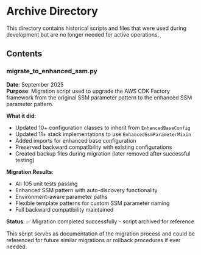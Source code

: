 # Archive Directory

This directory contains historical scripts and files that were used during development but are no longer needed for active operations.

## Contents

### migrate_to_enhanced_ssm.py
**Date**: September 2025  
**Purpose**: Migration script used to upgrade the AWS CDK Factory framework from the original SSM parameter pattern to the enhanced SSM parameter pattern.

**What it did**:
- Updated 10+ configuration classes to inherit from `EnhancedBaseConfig`
- Updated 11+ stack implementations to use `EnhancedSsmParameterMixin`
- Added imports for enhanced base configuration
- Preserved backward compatibility with existing configurations
- Created backup files during migration (later removed after successful testing)

**Migration Results**:
- All 105 unit tests passing
- Enhanced SSM pattern with auto-discovery functionality
- Environment-aware parameter paths
- Flexible template patterns for custom SSM parameter naming
- Full backward compatibility maintained

**Status**: ✅ Migration completed successfully - script archived for reference

This script serves as documentation of the migration process and could be referenced for future similar migrations or rollback procedures if ever needed.
